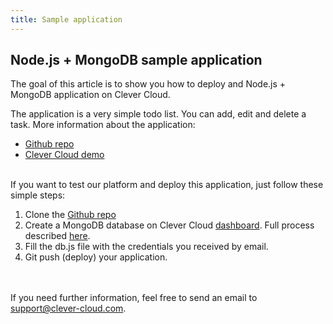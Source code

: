 ```yaml
---
title: Sample application
---
```


## Node.js + MongoDB sample application

The goal of this article is to show you how to deploy and Node.js + MongoDB application on Clever Cloud.

The application is a very simple todo list. You can add, edit and delete a task. More information about the application:  

*  [Github repo](https://github.com/regisfoucault/express-todo-example)
*  [Clever Cloud demo](http://nodemongo.cleverapps.io/)

<br/>
If you want to test our platform and deploy this application, just follow these simple steps:

1. Clone the [Github repo](https://github.com/regisfoucault/express-todo-example)
2. Create a MongoDB database on Clever Cloud [dashboard](http://console.clever-cloud.com). Full process described [here](/databases-and-services/add-service/).
3. Fill the db.js file with the credentials you received by email.
4. Git push (deploy) your application.


<br/><br/>If you need further information, feel free to send an email to <support@clever-cloud.com>.

